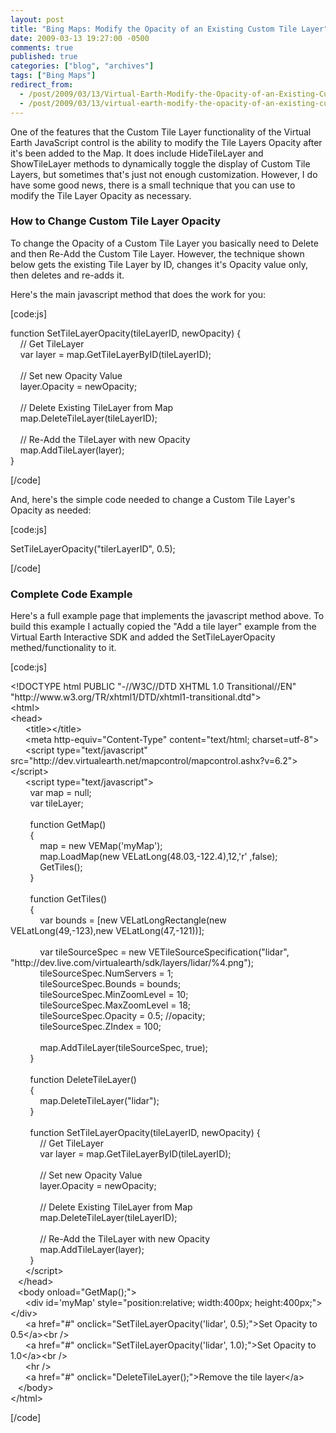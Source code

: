 ```yaml
---
layout: post
title: "Bing Maps: Modify the Opacity of an Existing Custom Tile Layer"
date: 2009-03-13 19:27:00 -0500
comments: true
published: true
categories: ["blog", "archives"]
tags: ["Bing Maps"]
redirect_from: 
  - /post/2009/03/13/Virtual-Earth-Modify-the-Opacity-of-an-Existing-Custom-Tile-Layer
  - /post/2009/03/13/virtual-earth-modify-the-opacity-of-an-existing-custom-tile-layer
---
```

<!-- more -->
<p>One of the features that the Custom Tile Layer functionality of the Virtual Earth JavaScript control is the ability to modify the Tile Layers Opacity after it's been added to the Map. It does include HideTileLayer and ShowTileLayer methods to dynamically toggle the display of Custom Tile Layers, but sometimes that's just not enough customization. However, I do have some good news, there is a small technique that you can use to modify the Tile Layer Opacity as necessary.</p>
<h3>How to Change Custom Tile Layer Opacity</h3>
<p>To change the Opacity of a Custom Tile Layer you basically need to Delete and then Re-Add the Custom Tile Layer. However, the technique shown below gets the existing Tile Layer by ID, changes it's Opacity value only, then deletes and re-adds it.</p>
<p>Here's the main javascript method that does the work for you:</p>
<p>[code:js]</p>
<p>function SetTileLayerOpacity(tileLayerID, newOpacity) {<br /> &nbsp;&nbsp;&nbsp; // Get TileLayer<br /> &nbsp;&nbsp;&nbsp; var layer = map.GetTileLayerByID(tileLayerID);<br /> <br /> &nbsp;&nbsp;&nbsp; // Set new Opacity Value<br /> &nbsp;&nbsp;&nbsp; layer.Opacity = newOpacity;<br /> <br /> &nbsp;&nbsp;&nbsp; // Delete Existing TileLayer from Map<br /> &nbsp;&nbsp;&nbsp; map.DeleteTileLayer(tileLayerID);<br /> &nbsp;&nbsp;&nbsp; <br /> &nbsp;&nbsp;&nbsp; // Re-Add the TileLayer with new Opacity<br /> &nbsp;&nbsp;&nbsp; map.AddTileLayer(layer);<br /> }</p>
<p>[/code]</p>
<p>And, here's the simple code needed to change a Custom Tile Layer's Opacity as needed:</p>
<p>[code:js]</p>
<p>SetTileLayerOpacity("tilerLayerID", 0.5);</p>
<p>[/code]</p>
<h3>Complete Code Example</h3>
<p>Here's a full example page that implements the javascript method above. To build this example I actually copied the "Add a tile layer" example from the Virtual Earth Interactive SDK and added the SetTileLayerOpacity methed/functionality to it.</p>
<p>[code:js]</p>
<p>&lt;!DOCTYPE html PUBLIC "-//W3C//DTD XHTML 1.0 Transitional//EN" "http://www.w3.org/TR/xhtml1/DTD/xhtml1-transitional.dtd"&gt;<br /> &lt;html&gt;<br /> &lt;head&gt;<br /> &nbsp;&nbsp;&nbsp;&nbsp;&nbsp; &lt;title&gt;&lt;/title&gt;<br /> &nbsp;&nbsp;&nbsp;&nbsp;&nbsp; &lt;meta http-equiv="Content-Type" content="text/html; charset=utf-8"&gt;<br /> &nbsp;&nbsp;&nbsp;&nbsp;&nbsp; &lt;script type="text/javascript" src="http://dev.virtualearth.net/mapcontrol/mapcontrol.ashx?v=6.2"&gt;&lt;/script&gt;<br /> &nbsp;&nbsp;&nbsp;&nbsp;&nbsp; &lt;script type="text/javascript"&gt;<br /> &nbsp;&nbsp;&nbsp;&nbsp;&nbsp;&nbsp;&nbsp; var map = null;<br /> &nbsp;&nbsp;&nbsp;&nbsp;&nbsp;&nbsp;&nbsp; var tileLayer;<br /> &nbsp;&nbsp;&nbsp;&nbsp;&nbsp;&nbsp;&nbsp;&nbsp; <br /> &nbsp;&nbsp;&nbsp;&nbsp;&nbsp;&nbsp;&nbsp; function GetMap()<br /> &nbsp;&nbsp;&nbsp;&nbsp;&nbsp;&nbsp;&nbsp; {<br /> &nbsp;&nbsp;&nbsp;&nbsp;&nbsp;&nbsp;&nbsp;&nbsp;&nbsp;&nbsp;&nbsp; map = new VEMap('myMap');<br /> &nbsp;&nbsp;&nbsp;&nbsp;&nbsp;&nbsp;&nbsp;&nbsp;&nbsp;&nbsp;&nbsp; map.LoadMap(new VELatLong(48.03,-122.4),12,'r' ,false);<br /> &nbsp;&nbsp;&nbsp;&nbsp;&nbsp;&nbsp;&nbsp;&nbsp;&nbsp;&nbsp;&nbsp; GetTiles();<br /> &nbsp;&nbsp;&nbsp;&nbsp;&nbsp;&nbsp;&nbsp; }&nbsp;&nbsp; <br /> &nbsp;&nbsp;&nbsp;&nbsp;&nbsp;&nbsp;&nbsp;&nbsp; <br /> &nbsp;&nbsp;&nbsp;&nbsp;&nbsp;&nbsp;&nbsp; function GetTiles()<br /> &nbsp;&nbsp;&nbsp;&nbsp;&nbsp;&nbsp;&nbsp; {<br /> &nbsp;&nbsp;&nbsp;&nbsp;&nbsp;&nbsp;&nbsp;&nbsp;&nbsp;&nbsp;&nbsp; var bounds = [new VELatLongRectangle(new VELatLong(49,-123),new VELatLong(47,-121))];<br /> <br /> &nbsp;&nbsp;&nbsp;&nbsp;&nbsp;&nbsp;&nbsp;&nbsp;&nbsp;&nbsp;&nbsp; var tileSourceSpec = new VETileSourceSpecification("lidar", "http://dev.live.com/virtualearth/sdk/layers/lidar/%4.png");<br /> &nbsp;&nbsp;&nbsp;&nbsp;&nbsp;&nbsp;&nbsp;&nbsp;&nbsp;&nbsp;&nbsp; tileSourceSpec.NumServers = 1;<br /> &nbsp;&nbsp;&nbsp;&nbsp;&nbsp;&nbsp;&nbsp;&nbsp;&nbsp;&nbsp;&nbsp; tileSourceSpec.Bounds = bounds;<br /> &nbsp;&nbsp;&nbsp;&nbsp;&nbsp;&nbsp;&nbsp;&nbsp;&nbsp;&nbsp;&nbsp; tileSourceSpec.MinZoomLevel = 10;<br /> &nbsp;&nbsp;&nbsp;&nbsp;&nbsp;&nbsp;&nbsp;&nbsp;&nbsp;&nbsp;&nbsp; tileSourceSpec.MaxZoomLevel = 18;<br /> &nbsp;&nbsp;&nbsp;&nbsp;&nbsp;&nbsp;&nbsp;&nbsp;&nbsp;&nbsp;&nbsp; tileSourceSpec.Opacity = 0.5; //opacity;<br /> &nbsp;&nbsp;&nbsp;&nbsp;&nbsp;&nbsp;&nbsp;&nbsp;&nbsp;&nbsp;&nbsp; tileSourceSpec.ZIndex = 100;<br /> <br /> &nbsp;&nbsp;&nbsp;&nbsp;&nbsp;&nbsp;&nbsp;&nbsp;&nbsp;&nbsp;&nbsp; map.AddTileLayer(tileSourceSpec, true);<br /> &nbsp;&nbsp;&nbsp;&nbsp;&nbsp;&nbsp;&nbsp; }<br /> &nbsp;&nbsp;&nbsp;&nbsp;&nbsp;&nbsp;&nbsp; <br /> &nbsp;&nbsp;&nbsp;&nbsp;&nbsp;&nbsp;&nbsp; function DeleteTileLayer()<br /> &nbsp;&nbsp;&nbsp;&nbsp;&nbsp;&nbsp;&nbsp; {<br /> &nbsp;&nbsp;&nbsp;&nbsp;&nbsp;&nbsp;&nbsp;&nbsp;&nbsp;&nbsp;&nbsp; map.DeleteTileLayer("lidar");<br /> &nbsp;&nbsp;&nbsp;&nbsp;&nbsp;&nbsp;&nbsp; }<br /> &nbsp;&nbsp;&nbsp;&nbsp;&nbsp;&nbsp;&nbsp; <br /> &nbsp;&nbsp;&nbsp;&nbsp;&nbsp;&nbsp;&nbsp; function SetTileLayerOpacity(tileLayerID, newOpacity) {<br /> &nbsp;&nbsp;&nbsp;&nbsp;&nbsp;&nbsp;&nbsp;&nbsp;&nbsp;&nbsp;&nbsp; // Get TileLayer<br /> &nbsp;&nbsp;&nbsp;&nbsp;&nbsp;&nbsp;&nbsp;&nbsp;&nbsp;&nbsp;&nbsp; var layer = map.GetTileLayerByID(tileLayerID);<br /> <br /> &nbsp;&nbsp;&nbsp;&nbsp;&nbsp;&nbsp;&nbsp;&nbsp;&nbsp;&nbsp;&nbsp; // Set new Opacity Value<br /> &nbsp;&nbsp;&nbsp;&nbsp;&nbsp;&nbsp;&nbsp;&nbsp;&nbsp;&nbsp;&nbsp; layer.Opacity = newOpacity;<br /> <br /> &nbsp;&nbsp;&nbsp;&nbsp;&nbsp;&nbsp;&nbsp;&nbsp;&nbsp;&nbsp;&nbsp; // Delete Existing TileLayer from Map<br /> &nbsp;&nbsp;&nbsp;&nbsp;&nbsp;&nbsp;&nbsp;&nbsp;&nbsp;&nbsp;&nbsp; map.DeleteTileLayer(tileLayerID);<br /> &nbsp;&nbsp;&nbsp;&nbsp;&nbsp;&nbsp;&nbsp;&nbsp;&nbsp;&nbsp;&nbsp; <br /> &nbsp;&nbsp;&nbsp;&nbsp;&nbsp;&nbsp;&nbsp;&nbsp;&nbsp;&nbsp;&nbsp; // Re-Add the TileLayer with new Opacity<br /> &nbsp;&nbsp;&nbsp;&nbsp;&nbsp;&nbsp;&nbsp;&nbsp;&nbsp;&nbsp;&nbsp; map.AddTileLayer(layer);<br /> &nbsp;&nbsp;&nbsp;&nbsp;&nbsp;&nbsp;&nbsp; }<br /> &nbsp;&nbsp;&nbsp;&nbsp;&nbsp; &lt;/script&gt;<br /> &nbsp;&nbsp; &lt;/head&gt;<br /> &nbsp;&nbsp; &lt;body onload="GetMap();"&gt;<br /> &nbsp;&nbsp;&nbsp;&nbsp;&nbsp; &lt;div id='myMap' style="position:relative; width:400px; height:400px;"&gt;&lt;/div&gt;<br /> &nbsp;&nbsp;&nbsp;&nbsp;&nbsp; &lt;a href="#" onclick="SetTileLayerOpacity('lidar', 0.5);"&gt;Set Opacity to 0.5&lt;/a&gt;&lt;br /&gt;<br /> &nbsp;&nbsp;&nbsp;&nbsp;&nbsp; &lt;a href="#" onclick="SetTileLayerOpacity('lidar', 1.0);"&gt;Set Opacity to 1.0&lt;/a&gt;&lt;br /&gt;<br /> &nbsp;&nbsp;&nbsp;&nbsp;&nbsp; &lt;hr /&gt;<br /> &nbsp;&nbsp;&nbsp;&nbsp;&nbsp; &lt;a href="#" onclick="DeleteTileLayer();"&gt;Remove the tile layer&lt;/a&gt;<br /> &nbsp;&nbsp; &lt;/body&gt;<br /> &lt;/html&gt;</p>
<p>[/code]</p>
